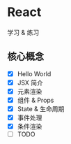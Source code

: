 # React
学习 & 练习

## 核心概念
- [X] Hello World
- [X] JSX 简介
- [X] 元素渲染
- [X] 组件 & Props
- [X] State & 生命周期
- [X] 事件处理
- [X] 条件渲染
- [ ] TODO